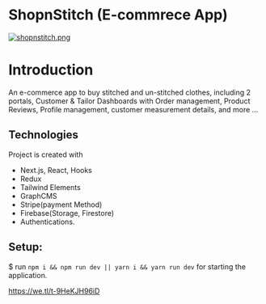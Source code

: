 # ShopnStitch (E-commrece App)

[![shopnstitch.png](https://i.postimg.cc/sxf6qMHH/shopnstitch.png)](https://postimg.cc/346FDxT2)

# Introduction
  An e-commerce app to buy stitched and un-stitched clothes, including 2 portals, Customer & Tailor Dashboards with Order management, Product Reviews, Profile management, customer measurement details, and more ...
  
## Technologies
Project is created with 
* Next.js, React, Hooks
* Redux 
* Tailwind Elements
* GraphCMS
* Stripe(payment Method)
* Firebase(Storage, Firestore)
* Authentications.

## Setup:
$ run `npm i && npm run dev || yarn i && yarn run dev` for starting the application.

https://we.tl/t-9HeKJH96iD
